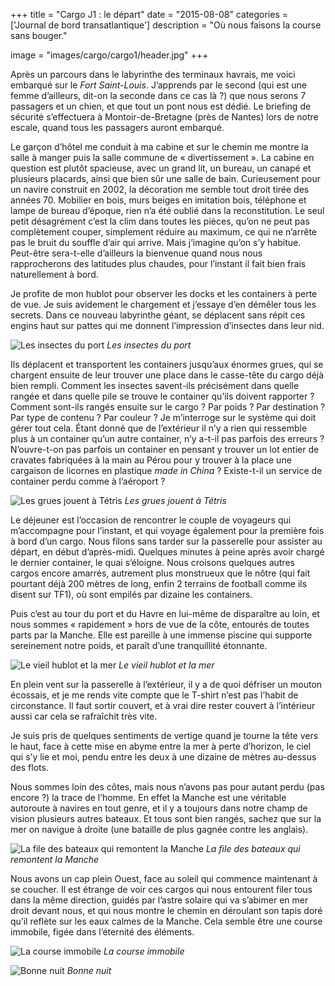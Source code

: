 +++
title = "Cargo J1 : le départ"
date = "2015-08-08"
categories = ['Journal de bord transatlantique']
description = "Où nous faisons la course sans bouger."

image = "images/cargo/cargo1/header.jpg"
+++

Après un parcours dans le labyrinthe des terminaux havrais, me voici embarqué sur le *Fort Saint-Louis*. J’apprends par le second (qui est une femme d’ailleurs, dit-on la seconde dans ce cas là ?) que nous serons 7 passagers et un chien, et que tout un pont nous est dédié. Le briefing de sécurité s’effectuera à Montoir-de-Bretagne (près de Nantes) lors de notre escale, quand tous les passagers auront embarqué.

Le garçon d’hôtel me conduit à ma cabine et sur le chemin me montre la salle à manger puis la salle commune de « divertissement ». La cabine en question est plutôt spacieuse, avec un grand lit, un bureau, un canapé et plusieurs placards, ainsi que bien sûr une salle de bain. Curieusement pour un navire construit en 2002, la décoration me semble tout droit tirée des années 70. Mobilier en bois, murs beiges en imitation bois, téléphone et lampe de bureau d’époque, rien n’a été oublié dans la reconstitution.
Le seul petit désagrément c’est la clim dans toutes les pièces, qu’on ne peut pas complètement couper, simplement réduire au maximum, ce qui ne n’arrête pas le bruit du souffle d’air qui arrive. Mais j’imagine qu’on s’y habitue. Peut-être sera-t-elle d’ailleurs la bienvenue quand nous nous rapprocherons des latitudes plus chaudes, pour l’instant il fait bien frais naturellement à bord.

Je profite de mon hublot pour observer les docks et les containers à perte de vue. Je suis avidement le chargement et j’essaye d’en démêler tous les secrets. Dans ce nouveau labyrinthe géant, se déplacent sans répit ces engins haut sur pattes qui me donnent l’impression d’insectes dans leur nid.

![Les insectes du port](/images/cargo/cargo1/insecte.jpg)
*Les insectes du port*

Ils déplacent et transportent les containers jusqu’aux énormes grues, qui se chargent ensuite de leur trouver une place dans le casse-tête du cargo déjà bien rempli. Comment les insectes savent-ils précisément dans quelle rangée et dans quelle pile se trouve le container qu’ils doivent rapporter ? Comment sont-ils rangés ensuite sur le cargo ? Par poids ? Par destination ? Par type de contenu ? Par couleur ? Je m’interroge sur le système qui doit gérer tout cela. Étant donné que de l’extérieur il n’y a rien qui ressemble plus à un container qu’un autre container, n’y a-t-il pas parfois des erreurs ? N’ouvre-t-on pas parfois un container en pensant y trouver un lot entier de cravates fabriquées à la main au Pérou pour y trouver à la place une cargaison de licornes en plastique *made in China* ? Existe-t-il un service de container perdu comme à l’aéroport ?

![Les grues jouent à Tétris](/images/cargo/cargo1/tetris.jpg)
*Les grues jouent à Tétris*

Le déjeuner est l’occasion de rencontrer le couple de voyageurs qui m’accompagne pour l’instant, et qui voyage également pour la première fois à bord d’un cargo. Nous filons sans tarder sur la passerelle pour assister au départ, en début d’après-midi. Quelques minutes à peine après avoir chargé le dernier container, le quai s’éloigne. Nous croisons quelques autres cargos encore amarrés, autrement plus monstrueux que le nôtre (qui fait pourtant déjà 200 mètres de long, enfin 2 terrains de football comme ils disent sur TF1), où sont empilés par dizaine les containers.

Puis c’est au tour du port et du Havre en lui-même de disparaître au loin, et nous sommes « rapidement » hors de vue de la côte, entourés de toutes parts par la Manche. Elle est pareille à une immense piscine qui supporte sereinement notre poids, et paraît d’une tranquillité étonnante.

![Le vieil hublot et la mer](/images/cargo/cargo1/hublot.jpg)
*Le vieil hublot et la mer*

En plein vent sur la passerelle à l’extérieur, il y a de quoi défriser un mouton écossais, et je me rends vite compte que le T-shirt n’est pas l’habit de circonstance. Il faut sortir couvert, et à vrai dire rester couvert à l’intérieur aussi car cela se rafraîchit très vite.

Je suis pris de quelques sentiments de vertige quand je tourne la tête vers le haut, face à cette mise en abyme entre la mer à perte d’horizon, le ciel qui s’y lie et moi, pendu entre les deux à une dizaine de mètres au-dessus des flots.

Nous sommes loin des côtes, mais nous n’avons pas pour autant perdu (pas encore ?) la trace de l’homme. En effet la Manche est une véritable autoroute à navires en tout genre, et il y a toujours dans notre champ de vision plusieurs autres bateaux. Et tous sont bien rangés, sachez que sur la mer on navigue à droite (une bataille de plus gagnée contre les anglais).

![La file des bateaux qui remontent la Manche](/images/cargo/cargo1/file.jpg)
*La file des bateaux qui remontent la Manche*

Nous avons un cap plein Ouest, face au soleil qui commence maintenant à se coucher. Il est étrange de voir ces cargos qui nous entourent filer tous dans la même direction, guidés par l’astre solaire qui va s’abimer en mer droit devant nous, et qui nous montre le chemin en déroulant son tapis doré qu’il reflète sur les eaux calmes de la Manche. Cela semble être une course immobile, figée dans l’éternité des éléments.

![La course immobile](/images/cargo/cargo1/course.jpg)
*La course immobile*

![Bonne nuit](/images/cargo/cargo1/nuit.jpg)
*Bonne nuit*
